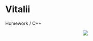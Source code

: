# Vitalii
Homework / C++
<p align="center">
    <img src="https://upload.wikimedia.org/wikipedia/commons/1/18/ISO_C%2B%2B_Logo.svg">
</p>